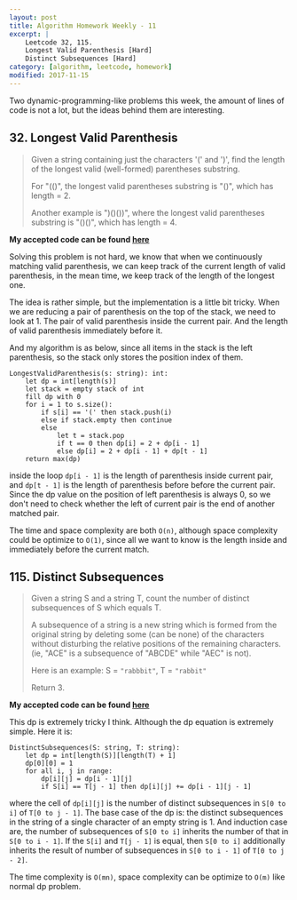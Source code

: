 ```yaml
---
layout: post
title: Algorithm Homework Weekly - 11
excerpt: |
    Leetcode 32, 115.
    Longest Valid Parenthesis [Hard]
    Distinct Subsequences [Hard]
category: [algorithm, leetcode, homework]
modified: 2017-11-15
---
```


Two dynamic-programming-like problems this week, the amount of lines of code is not a lot, but the ideas behind them are interesting.

## 32. Longest Valid Parenthesis

> Given a string containing just the characters '(' and ')', find the length of the longest valid (well-formed) parentheses substring.
>
> For "(()", the longest valid parentheses substring is "()", which has length = 2.
>
> Another example is ")()())", where the longest valid parentheses substring is "()()", which has length = 4.

**My accepted code can be found [here](https://github.com/VinaLx/oj/blob/master/leetcode/32.h)**

Solving this problem is not hard, we know that when we continuously matching valid parenthesis, we can keep track of the current length of valid parenthesis, in the mean time, we keep track of the length of the longest one.

The idea is rather simple, but the implementation is a little bit tricky. When we are reducing a pair of parenthesis on the top of the stack, we need to look at 1. The pair of valid parenthesis inside the current pair. And the length of valid parenthesis immediately before it.

And my algorithm is as below, since all items in the stack is the left parenthesis, so the stack only stores the position index of them.

```
LongestValidParenthesis(s: string): int:
    let dp = int[length(s)]
    let stack = empty stack of int
    fill dp with 0
    for i = 1 to s.size():
        if s[i] == '(' then stack.push(i)
        else if stack.empty then continue
        else
            let t = stack.pop
            if t == 0 then dp[i] = 2 + dp[i - 1]
            else dp[i] = 2 + dp[i - 1] + dp[t - 1]
    return max(dp)
```

inside the loop `dp[i - 1]` is the length of parenthesis inside current pair, and `dp[t - 1]` is the length of parenthesis before before the current pair. Since the dp value on the position of left parenthesis is always 0, so we don't need to check whether the left of current pair is the end of another matched pair.

The time and space complexity are both `O(n)`, although space complexity could be optimize to `O(1)`, since all we want to know is the length inside and immediately before the current match.

## 115. Distinct Subsequences

> Given a string S and a string T, count the number of distinct subsequences of S which equals T.
>
> A subsequence of a string is a new string which is formed from the original string by deleting some (can be none) of the characters without disturbing the relative positions of the remaining characters. (ie, "ACE" is a subsequence of "ABCDE" while "AEC" is not).
>
> Here is an example:
> S = `"rabbbit"`, T = `"rabbit"`
>
> Return 3.

**My accepted code can be found [here](https://github.com/VinaLx/oj/blob/master/leetcode/115.h)**

This dp is extremely tricky I think. Although the dp equation is extremely simple. Here it is:

```
DistinctSubsequences(S: string, T: string):
    let dp = int[length(S)][length(T) + 1]
    dp[0][0] = 1
    for all i, j in range:
        dp[i][j] = dp[i - 1][j]
        if S[i] == T[j - 1] then dp[i][j] += dp[i - 1][j - 1]
```

where the cell of `dp[i][j]` is the number of distinct subsequences in `S[0 to i]` of `T[0 to j - 1]`.
The base case of the dp is: the distinct subsequences in the string of a single character of an empty string is 1. And induction case are, the number of subsequences of `S[0 to i]` inherits the number of that in `S[0 to i - 1]`. If the `S[i]` and `T[j - 1]` is equal, then `S[0 to i]` additionally inherits the result of number of subsequences in `S[0 to i - 1]` of `T[0 to j - 2]`.

The time complexity is `O(mn)`, space complexity can be optimize to `O(m)` like normal dp problem.